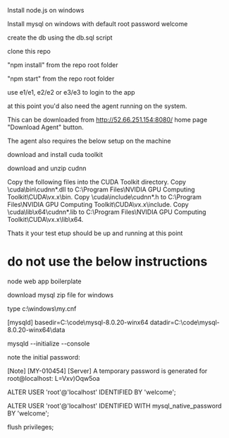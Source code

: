 Install node.js on windows

Install mysql on windows with default root password welcome

create the db using the db.sql script

clone this repo

"npm install" from the repo root folder

"npm start" from the repo root folder

use e1/e1, e2/e2 or e3/e3 to login to the app

at this point you'd also need the agent running on the system. 

This can be downloaded from http://52.66.251.154:8080/ home page "Download Agent" button. 

The agent also requires the below setup on the machine

download and install cuda toolkit 

download and unzip cudnn

Copy the following files into the CUDA Toolkit directory.
Copy <installpath>\cuda\bin\cudnn*.dll to C:\Program Files\NVIDIA GPU Computing Toolkit\CUDA\vx.x\bin.
Copy <installpath>\cuda\include\cudnn*.h to C:\Program Files\NVIDIA GPU Computing Toolkit\CUDA\vx.x\include.
Copy <installpath>\cuda\lib\x64\cudnn*.lib to C:\Program Files\NVIDIA GPU Computing Toolkit\CUDA\vx.x\lib\x64.

Thats it your test etup should be up and running at this point

# do not use the below instructions
node web app boilerplate

download mysql zip file for windows

type c:\windows\my.cnf

[mysqld]
basedir=C:\\code\\mysql-8.0.20-winx64
datadir=C:\\code\\mysql-8.0.20-winx64\\data

mysqld --initialize --console

note the initial password:

[Note] [MY-010454] [Server] A temporary password is generated for root@localhost: L=Vxv)Oqw5oa

ALTER USER 'root'@'localhost' IDENTIFIED BY 'welcome';

ALTER USER 'root'@'localhost' IDENTIFIED WITH mysql_native_password BY 'welcome';

flush privileges;